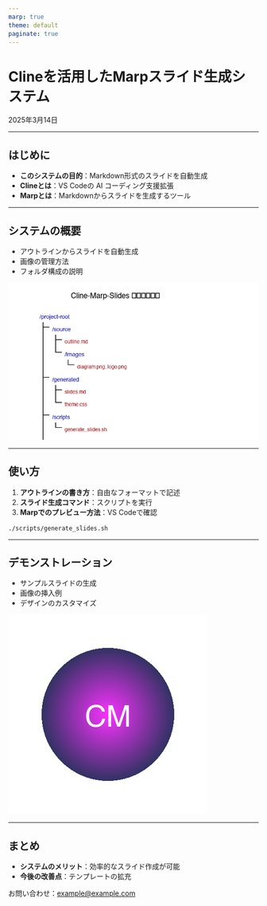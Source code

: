 ```yaml
---
marp: true
theme: default
paginate: true
---
```


# Clineを活用したMarpスライド生成システム

2025年3月14日

---

## はじめに

- **このシステムの目的**：Markdown形式のスライドを自動生成
- **Clineとは**：VS Codeの AI コーディング支援拡張
- **Marpとは**：Markdownからスライドを生成するツール

---

## システムの概要

- アウトラインからスライドを自動生成
- 画像の管理方法
- フォルダ構成の説明

![フォルダ構成図](../source/images/diagram.png)

---

## 使い方

1. **アウトラインの書き方**：自由なフォーマットで記述
2. **スライド生成コマンド**：スクリプトを実行
3. **Marpでのプレビュー方法**：VS Codeで確認

```bash
./scripts/generate_slides.sh
```

---

## デモンストレーション

- サンプルスライドの生成
- 画像の挿入例
- デザインのカスタマイズ

![ロゴ](../source/images/logo.png)

---

## まとめ

- **システムのメリット**：効率的なスライド作成が可能
- **今後の改善点**：テンプレートの拡充

お問い合わせ：example@example.com